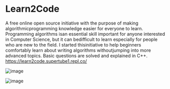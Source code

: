 # Learn2Code
A free online open source initiative with the purpose of making algorithmicprogramming knowledge easier for everyone to learn. Programming algorithms isan essential skill important for anyone interested in Computer Science, but it can bedifficult to learn especially for people who are new to the field. I started thisinitiative to help beginners comfortably learn about writing algorithms withoutjumping into more advanced topics. Basic questions are solved and explained in C++.
https://learn2code.supertube1.repl.co/

![image](https://github.com/RadonUmar/Learn2Code/assets/85165167/55b78777-081e-409a-9a44-efe6c849572d)

![image](https://github.com/RadonUmar/Learn2Code/assets/85165167/5420960a-a04d-4037-9c15-21f179caee51)

